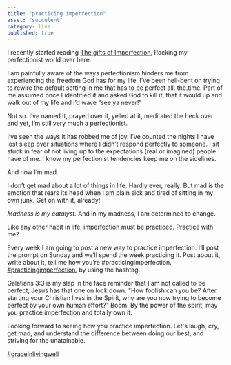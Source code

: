 ```yaml
---
title: "practicing imperfection"
asset: "succulent"
category: live
published: true
---
```


I recently started reading [The gifts of Imperfection.](http://www.amazon.com/The-Gifts-Imperfection-Supposed-Embrace/dp/159285849X)
Rocking my perfectionist world over here.

I am painfully aware of the ways perfectionism hinders me from experiencing the freedom God has for my life. I’ve been hell-bent on trying to rewire the default setting in me that has to be perfect all. the.time. Part of me assumed once I identified it and asked God to kill it, that it would up and walk out of my life and I’d wave “see ya never!” 

Not so. I’ve named it, prayed over it, yelled at it, meditated the heck over and yet, I’m still very much a perfectionist.

I’ve seen the ways it has robbed me of joy. I’ve counted the nights I have lost sleep over situations where I didn’t respond perfectly to someone. I sit stuck in fear of not living up to the expectations (real or imagined) people have of me. I know my perfectionist tendencies keep me on the sidelines.

And now I’m mad.

I don’t get mad about a lot of things in life. Hardly ever, really. But mad is the emotion that rears its head when I am plain sick and tired of sitting in my own junk. Get on with it, already!

*Madness is my catalyst.* And in my madness, I am determined to change.

Like any other habit in life, imperfection must be practiced. Practice with me?

Every week I am going to post a new way to practice imperfection. I’ll post the prompt on Sunday and we’ll spend the week practicing it. Post about it, write about it, tell me how you’re #practicingimperfection.
[#practicingimperfection.](https://www.instagram.com/explore/tags/practicingimperfection/) by using the hashtag.

Galatians 3:3  is my slap in the face reminder that I am not called to be perfect, Jesus has that one on lock down. 
"How foolish can you be? After starting your Christian lives in the Spirit, why are you now trying to become perfect by your own human effort?" Boom. By the power of the spirit, may you practice imperfection and totally own it.

Looking forward to seeing how you practice imperfection. Let's laugh, cry, get mad, and understand the difference between doing our best, and striving for the unatainable.

[#graceinlivingwell](https://www.instagram.com/explore/tags/graceinlivingwell/)
